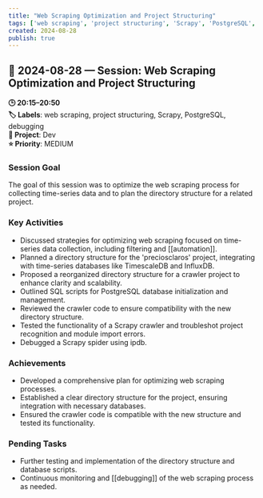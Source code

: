 ```yaml
---
title: "Web Scraping Optimization and Project Structuring"
tags: ['web scraping', 'project structuring', 'Scrapy', 'PostgreSQL', 'debugging']
created: 2024-08-28
publish: true
---
```


## 📅 2024-08-28 — Session: Web Scraping Optimization and Project Structuring

**🕒 20:15–20:50**  
**🏷️ Labels**: web scraping, project structuring, Scrapy, PostgreSQL, debugging  
**📂 Project**: Dev  
**⭐ Priority**: MEDIUM  


### Session Goal
The goal of this session was to optimize the web scraping process for collecting time-series data and to plan the directory structure for a related project.

### Key Activities
- Discussed strategies for optimizing web scraping focused on time-series data collection, including filtering and [[automation]].
- Planned a directory structure for the 'preciosclaros' project, integrating with time-series databases like TimescaleDB and InfluxDB.
- Proposed a reorganized directory structure for a crawler project to enhance clarity and scalability.
- Outlined SQL scripts for PostgreSQL database initialization and management.
- Reviewed the crawler code to ensure compatibility with the new directory structure.
- Tested the functionality of a Scrapy crawler and troubleshot project recognition and module import errors.
- Debugged a Scrapy spider using ipdb.

### Achievements
- Developed a comprehensive plan for optimizing web scraping processes.
- Established a clear directory structure for the project, ensuring integration with necessary databases.
- Ensured the crawler code is compatible with the new structure and tested its functionality.

### Pending Tasks
- Further testing and implementation of the directory structure and database scripts.
- Continuous monitoring and [[debugging]] of the web scraping process as needed.
